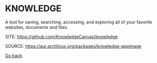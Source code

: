 # KNOWLEDGE

 A tool for saving, searching, accessing, and exploring all of your 
 favorite websites, documents and files.

 SITE: https://github.com/KnowledgeCanvas/knowledge

 SOURCE: https://aur.archlinux.org/packages/knowledge-appimage

 [Go back](https://portable-linux-apps.github.io/apps.html)
